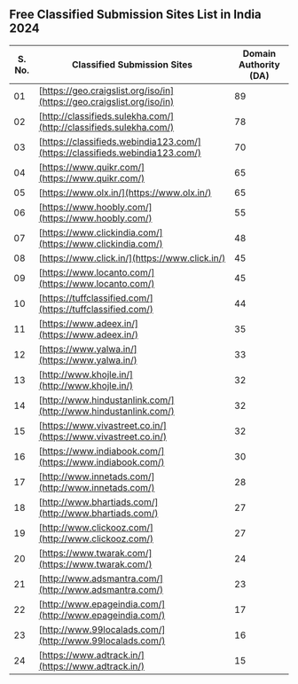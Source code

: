 ##  Free Classified Submission Sites List in India 2024

| S. No. | Classified Submission Sites| Domain Authority (DA) |
|--------|-----------------------------------------------------|-----------------------|
| 01     | [https://geo.craigslist.org/iso/in](https://geo.craigslist.org/iso/in) | 89 |
| 02     | [http://classifieds.sulekha.com/](http://classifieds.sulekha.com/)     | 78 |
| 03     | [https://classifieds.webindia123.com/](https://classifieds.webindia123.com/) | 70 |
| 04     | [https://www.quikr.com/](https://www.quikr.com/) | 65|
| 05     | [https://www.olx.in/](https://www.olx.in/) | 65 |
| 06     | [https://www.hoobly.com/](https://www.hoobly.com/) | 55 |
| 07     | [https://www.clickindia.com/](https://www.clickindia.com/) | 48 |
| 08     | [https://www.click.in/](https://www.click.in/) | 45 |
| 09     | [https://www.locanto.com/](https://www.locanto.com/) | 45 |
| 10     | [https://tuffclassified.com/](https://tuffclassified.com/) | 44 |
| 11     | [https://www.adeex.in/](https://www.adeex.in/) | 35 |
| 12     | [https://www.yalwa.in/](https://www.yalwa.in/) | 33 |
| 13     | [http://www.khojle.in/](http://www.khojle.in/) | 32 |
| 14     | [http://www.hindustanlink.com/](http://www.hindustanlink.com/) | 32|
| 15     | [https://www.vivastreet.co.in/](https://www.vivastreet.co.in/) | 32|
| 16     | [https://www.indiabook.com/](https://www.indiabook.com/) | 30  |
| 17     | [http://www.innetads.com/](http://www.innetads.com/) | 28  |
| 18     | [http://www.bhartiads.com/](http://www.bhartiads.com/) | 27|
| 19     | [http://www.clickooz.com/](http://www.clickooz.com/) | 27 |
| 20     | [https://www.twarak.com/](https://www.twarak.com/) | 24|
| 21     | [http://www.adsmantra.com/](http://www.adsmantra.com/) | 23 |
| 22     | [http://www.epageindia.com/](http://www.epageindia.com/) | 17|
| 23     | [http://www.99localads.com/](http://www.99localads.com/) | 16 |
| 24     | [https://www.adtrack.in/](https://www.adtrack.in/) | 15|
